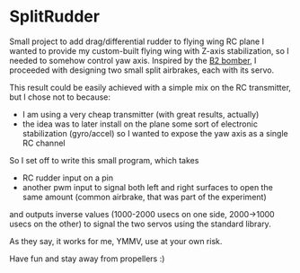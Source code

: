 # SplitRudder
Small project to add drag/differential rudder to flying wing RC plane
I wanted to provide my custom-built flying wing with Z-axis stabilization, so I needed to somehow control yaw axis.
Inspired by the [B2 bomber](https://it.wikipedia.org/wiki/Northrop_Grumman_B-2_Spirit), I proceeded with designing two small split airbrakes, each with its servo.

This result could be easily achieved with a simple mix on the RC transmitter, but I chose not to because:
 * I am using a very cheap transmitter (with great results, actually)
 * the idea was to later install on the plane some sort of electronic stabilization (gyro/accel) so I wanted to expose the yaw axis as a single RC channel

So I set off to write this small program, which takes
 * RC rudder input on a pin
 * another pwm input to signal both left and right surfaces to open the same amount (common airbrake, that was part of the experiment)

and outputs inverse values (1000-2000 usecs on one side, 2000->1000 usecs on the other) to signal the two servos using the standard library.

As they say, it works for me, YMMV, use at your own risk.

Have fun and stay away from propellers :)
